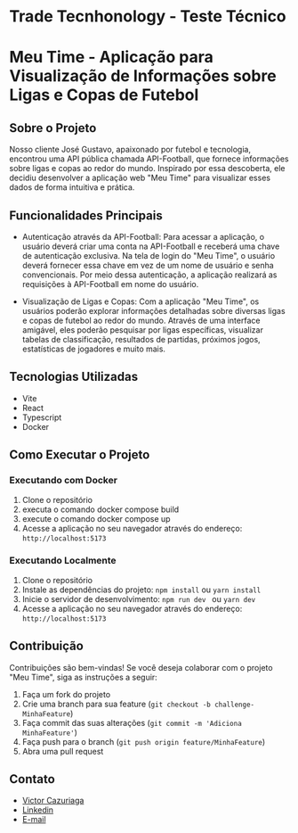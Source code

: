# Trade Tecnhonology - Teste Técnico

# Meu Time - Aplicação para Visualização de Informações sobre Ligas e Copas de Futebol

## Sobre o Projeto

Nosso cliente José Gustavo, apaixonado por futebol e tecnologia, encontrou uma API pública chamada API-Football, que fornece informações sobre ligas e copas ao redor do mundo. Inspirado por essa descoberta, ele decidiu desenvolver a aplicação web "Meu Time" para visualizar esses dados de forma intuitiva e prática.

## Funcionalidades Principais

- Autenticação através da API-Football: Para acessar a aplicação, o usuário deverá criar uma conta na API-Football e receberá uma chave de autenticação exclusiva. Na tela de login do "Meu Time", o usuário deverá fornecer essa chave em vez de um nome de usuário e senha convencionais. Por meio dessa autenticação, a aplicação realizará as requisições à API-Football em nome do usuário.

- Visualização de Ligas e Copas: Com a aplicação "Meu Time", os usuários poderão explorar informações detalhadas sobre diversas ligas e copas de futebol ao redor do mundo. Através de uma interface amigável, eles poderão pesquisar por ligas específicas, visualizar tabelas de classificação, resultados de partidas, próximos jogos, estatísticas de jogadores e muito mais.


## Tecnologias Utilizadas

- Vite
- React
- Typescript
- Docker

## Como Executar o Projeto

### Executando com Docker

1. Clone o repositório
2. executa o comando docker compose build
3. execute o comando docker compose up
4. Acesse a aplicação no seu navegador através do endereço: `http://localhost:5173`


### Executando Localmente

1. Clone o repositório
2. Instale as dependências do projeto: `npm install` ou `yarn install`
3. Inicie o servidor de desenvolvimento: `npm run dev ` ou `yarn dev`
4. Acesse a aplicação no seu navegador através do endereço: `http://localhost:5173`


## Contribuição

Contribuições são bem-vindas! Se você deseja colaborar com o projeto "Meu Time", siga as instruções a seguir:

1. Faça um fork do projeto
2. Crie uma branch para sua feature (`git checkout -b challenge-MinhaFeature`)
3. Faça commit das suas alterações (`git commit -m 'Adiciona MinhaFeature'`)
4. Faça push para o branch (`git push origin feature/MinhaFeature`)
5. Abra uma pull request

## Contato

- [Victor Cazuriaga](https://github.com/victorcazuriaga)
- [Linkedin](https://www.linkedin.com/in/victorcazuriaga)
- [E-mail](mailto:victorhugocazuriaga@gmail.com)
